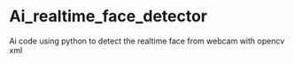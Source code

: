 # Ai_realtime_face_detector
Ai code using python to detect the realtime face from webcam with opencv xml
